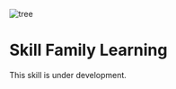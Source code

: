 ![tree](https://github.com/henridbr/Skill_Family_Learning/blob/master/images/arbre.png)
# Skill Family Learning
This skill is under development.
